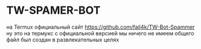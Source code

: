 # TW-SPAMER-BOT
на Termux
официальный сайт https://github.com/fail4k/TW-Bot-Spammer
ну это на термукс с официальной версией мы ничего не имеем общего файл был создан в развлекательных целях 
